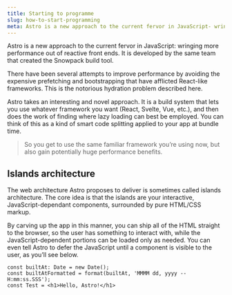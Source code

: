 ```yaml
---
title: Starting to programme
slug: how-to-start-programming
meta: Astro is a new approach to the current fervor in JavaScript- wringing more performance out of reactive front ends. It is developed by the same team that created the Snowpack build tool.
---
```


Astro is a new approach to the current fervor in JavaScript: wringing more performance out of reactive front ends. It is developed by the same team that created the Snowpack build tool.

There have been several attempts to improve performance by avoiding the expensive prefetching and bootstrapping that have afflicted React-like frameworks. This is the notorious hydration problem described here.

Astro takes an interesting and novel approach. It is a build system that lets you use whatever framework you want (React, Svelte, Vue, etc.), and then does the work of finding where lazy loading can best be employed. You can think of this as a kind of smart code splitting applied to your app at bundle time.

> So you get to use the same familiar framework you’re using now, but also gain potentially huge performance benefits.

## Islands architecture

The web architecture Astro proposes to deliver is sometimes called islands architecture. The core idea is that the islands are your interactive, JavaScript-dependant components, surrounded by pure HTML/CSS markup.

By carving up the app in this manner, you can ship all of the HTML straight to the browser, so the user has something to interact with, while the JavaScript-dependent portions can be loaded only as needed. You can even tell Astro to defer the JavaScript until a component is visible to the user, as you’ll see below.

```
const builtAt: Date = new Date();
const builtAtFormatted = format(builtAt, 'MMMM dd, yyyy -- H:mm:ss.SSS');
const Test = <h1>Hello, Astro!</h1>
```
